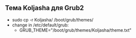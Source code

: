 ## Тема Koljasha для Grub2

* sudo cp -r Koljasha/ /boot/grub/themes/
* change in /etc/default/grub:
  * GRUB_THEME="/boot/grub/themes/Koljasha/theme.txt"
